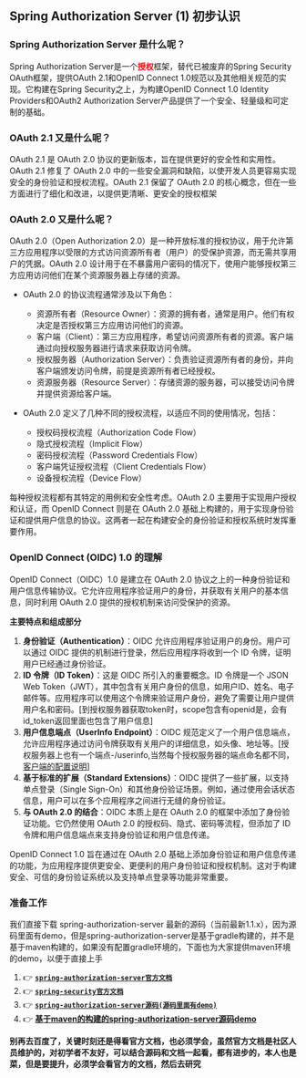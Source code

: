 ## Spring Authorization Server (1) 初步认识

### Spring Authorization Server 是什么呢？

Spring Authorization Server是一个<span style="color:red;">**授权**</span>框架，替代已被废弃的Spring Security OAuth框架，提供OAuth 2.1和OpenID Connect 1.0规范以及其他相关规范的实现。它构建在Spring Security之上，为构建OpenID Connect 1.0 Identity Providers和OAuth2 Authorization Server产品提供了一个安全、轻量级和可定制的基础。

### OAuth 2.1 又是什么呢？

OAuth 2.1 是 OAuth 2.0 协议的更新版本，旨在提供更好的安全性和实用性。OAuth 2.1 修复了 OAuth 2.0 中的一些安全漏洞和缺陷，以使开发人员更容易实现安全的身份验证和授权流程。OAuth 2.1 保留了 OAuth 2.0 的核心概念，但在一些方面进行了细化和改进，以提供更清晰、更安全的授权框架

### OAuth 2.0 又是什么呢？

OAuth 2.0（Open Authorization 2.0）是一种开放标准的授权协议，用于允许第三方应用程序以受限的方式访问资源所有者（用户）的受保护资源，而无需共享用户的凭据。OAuth 2.0 设计用于在不暴露用户密码的情况下，使用户能够授权第三方应用访问他们在某个资源服务器上存储的资源。

* OAuth 2.0 的协议流程通常涉及以下角色：

  * 资源所有者（Resource Owner）：资源的拥有者，通常是用户。他们有权决定是否授权第三方应用访问他们的资源。
  * 客户端（Client）：第三方应用程序，希望访问资源所有者的资源。客户端通过向授权服务器进行请求来获取访问令牌。
  * 授权服务器（Authorization Server）：负责验证资源所有者的身份，并向客户端颁发访问令牌，前提是资源所有者已经授权。
  * 资源服务器（Resource Server）：存储资源的服务器，可以接受访问令牌并提供资源给客户端。
* OAuth 2.0 定义了几种不同的授权流程，以适应不同的使用情况，包括：

  * 授权码授权流程（Authorization Code Flow）
  * 隐式授权流程（Implicit Flow）
  * 密码授权流程（Password Credentials Flow）
  * 客户端凭证授权流程（Client Credentials Flow）
  * 设备授权流程（Device Flow）

每种授权流程都有其特定的用例和安全性考虑。OAuth 2.0 主要用于实现用户授权和认证，而 OpenID Connect 则是在 OAuth 2.0 基础上构建的，用于实现身份验证和提供用户信息的协议。这两者一起在构建安全的身份验证和授权系统时发挥重要作用。

### OpenID Connect (OIDC) 1.0 的理解

OpenID Connect（OIDC）1.0 是建立在 OAuth 2.0 协议之上的一种身份验证和用户信息传输协议。它允许应用程序验证用户的身份，并获取有关用户的基本信息，同时利用 OAuth 2.0 提供的授权机制来访问受保护的资源。

**主要特点和组成部分**

1. **身份验证（Authentication）**：OIDC 允许应用程序验证用户的身份。用户可以通过 OIDC 提供的机制进行登录，然后应用程序将收到一个 ID 令牌，证明用户已经通过身份验证。
2. **ID 令牌（ID Token）**：这是 OIDC 所引入的重要概念。ID 令牌是一个 JSON Web Token（JWT），其中包含有关用户身份的信息，如用户ID、姓名、电子邮件等。应用程序可以使用这个令牌来验证用户身份，避免了需要让用户提供用户名和密码。[到授权服务器获取token时，scope包含有openid是，会有id_token返回里面也包含了用户信息]
3. **用户信息端点（UserInfo Endpoint）**：OIDC 规范定义了一个用户信息端点，允许应用程序通过访问令牌获取有关用户的详细信息，如头像、地址等。[授权服务器上也有一个端点-/userinfo,当然每个授权服务器的端点命名都不同，[客户端的配置说明](https://docs.spring.io/spring-security/reference/6.1-SNAPSHOT/servlet/oauth2/login/core.html)]
4. **基于标准的扩展（Standard Extensions）**：OIDC 提供了一些扩展，以支持单点登录（Single Sign-On）和其他身份验证场景。例如，通过使用会话状态信息，用户可以在多个应用程序之间进行无缝的身份验证。
5. **与 OAuth 2.0 的结合**：OIDC 本质上是在 OAuth 2.0 的框架中添加了身份验证功能。它仍然使用 OAuth 2.0 的授权码、隐式、密码等流程，但添加了 ID 令牌和用户信息端点来支持身份验证和用户信息传递。

OpenID Connect 1.0 旨在通过在 OAuth 2.0 基础上添加身份验证和用户信息传递的功能，为应用程序提供更安全、更便利的用户身份验证和授权机制。这对于构建安全、可信的身份验证系统以及支持单点登录等功能非常重要。

### 准备工作
我们直接下载 spring-authorization-server 最新的源码（当前最新1.1.x），因为源码里面有demo，但是spring-authorization-server是基于gradle构建的，并不是基于maven构建的，如果没有配置gradle环境的，下面也为大家提供maven环境的demo，以便于直接上手

1. 👉 **[`spring-authorization-server官方文档`](https://docs.spring.io/spring-authorization-server/docs/current/reference/html/index.html)**
2. 👉 **[`spring-security官方文档`](https://docs.spring.io/spring-security/reference/6.1-SNAPSHOT/servlet/oauth2/login/core.html)**
3. 👉 **[`spring-authorization-server源码(源码里面有demo)`](https://github.com/spring-projects/spring-authorization-server)**
4. 👉 **[基于maven的构建的spring-authorization-server源码demo](https://github.com/WatermelonPlanet/spring-authorization-server-demo/tree/master/original-demo)**

**别再去百度了，关键时刻还是得看官方文档，也必须学会，虽然官方文档是社区人员维护的，对初学者不友好，可以结合源码和文档一起看，都有进步的，本人也是菜，但是要提升，必须学会看官方的文档，然后去研究**
